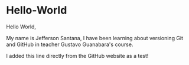 # Hello-World

Hello World,

My name is Jefferson Santana, I have been learning about versioning Git and GitHub in teacher Gustavo Guanabara's course.

I added this line directly from the GitHub website as a test! 

